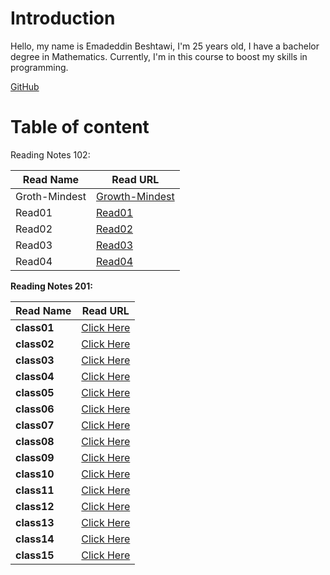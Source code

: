 # Introduction

Hello, my name is Emadeddin Beshtawi, I'm 25 years old, I have a bachelor degree in Mathematics. Currently, I'm in this course to boost my skills in programming.

[GitHub](https://github.com/Emadeddin-Beshtawi)


# Table of content

Reading Notes 102:


|  Read Name  |   Read URL  |
|---            |--------         |
| Groth-Mindest |  [Growth-Mindest](./Growth-Mindset.md) |
| Read01   |   [Read01](./read01.md)  |
|   Read02 |  [Read02](./read02.md) |
|  Read03 | [Read03](./read03.md)  |
| Read04  |  [Read04](./read04.md) |



**Reading Notes 201:**


Read Name | Read URL
------------ | -------------
**class01** | [Click Here](./class01.md)
**class02** | [Click Here](./class02.md)
**class03** | [Click Here](./class03.md)
**class04** | [Click Here](./class04.md)
**class05** | [Click Here](./class05.md)
**class06** | [Click Here](./class06.md)
**class07** | [Click Here](./class07.md)
**class08** | [Click Here](./class08.md)
**class09** | [Click Here](./class09.md)
**class10** | [Click Here](./class10.md)
**class11** | [Click Here](./class11.md)
**class12** | [Click Here](./class12.md)
**class13** | [Click Here](./class13.md)
**class14** | [Click Here]()
**class15** | [Click Here]()
